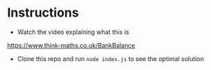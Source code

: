 # Instructions

* Watch the video explaining what this is

https://www.think-maths.co.uk/BankBalance

* Clone this repo and run `node index.js` to see the optimal solution

